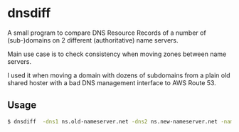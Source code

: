 dnsdiff
=======

A small program to compare DNS Resource Records of a number of (sub-)domains on 2 different (authoritative) name servers.

Main use case is to check consistency when moving zones between name servers.

I used it when moving a domain with dozens of subdomains from a plain old shared hoster with a bad DNS management interface to AWS Route 53.

Usage
-----
```sh
$ dnsdiff  -dns1 ns.old-nameserver.net -dns2 ns.new-nameserver.net -name mydomain.com
```

